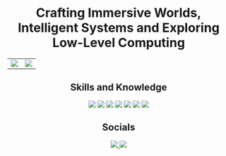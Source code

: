 <div align="center">
  <h1>Crafting Immersive Worlds, Intelligent Systems and Exploring Low-Level Computing</h1>
  
  <table>
    <tr>
      <td>
        <img src="https://github-readme-stats.vercel.app/api?username=crimson-rain&theme=dark&hide_border=false&include_all_commits=true&count_private=true"/>
      </td>
      <td>
        <img src="https://github-readme-streak-stats.herokuapp.com/?user=crimson-rain&theme=dark&hide_border=false"/>
      </td>
    </tr>
  </table>
  
  <h2>Skills and Knowledge</h2>
  <p>
    <img src="https://img.shields.io/badge/c-%2300599C.svg?style=for-the-badge&logo=c&logoColor=white"/>
    <img src="https://img.shields.io/badge/c++-%2300599C.svg?style=for-the-badge&logo=c%2B%2B&logoColor=white"/>
    <img src="https://img.shields.io/badge/rust-%23000000.svg?style=for-the-badge&logo=rust&logoColor=white"/>
    <img src="https://img.shields.io/badge/html5-%23E34F26.svg?style=for-the-badge&logo=html5&logoColor=white"/>
    <img src="https://img.shields.io/badge/css3-%231572B6.svg?style=for-the-badge&logo=css3&logoColor=white"/>
    <img src="https://img.shields.io/badge/python-3670A0?style=for-the-badge&logo=python&logoColor=ffdd54"/>
    <img src="https://img.shields.io/badge/javascript-%23323330.svg?style=for-the-badge&logo=javascript&logoColor=%23F7DF1E"/>
  </p>
  
  <h2>Socials</h2>
  <p>
    <a href="https://linkedin.com/in/rezwan-rahman-95aa13330/">
      <img src="https://img.shields.io/badge/LinkedIn-%230077B5.svg?logo=linkedin&logoColor=white"/>
    </a>
    <a href="mailto:crimsoncaelum@proton.me">
      <img src="https://img.shields.io/badge/Email-D14836?logo=gmail&logoColor=white"/>
    </a>
  </p>
</div>
